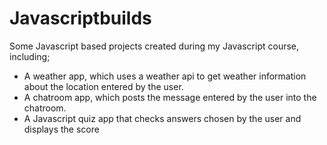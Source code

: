 # Javascriptbuilds
Some Javascript based projects created during my Javascript course, including;
- A weather app, which uses a weather api to get weather information about the location entered by the user. 
- A chatroom app, which posts the message entered by the user into the chatroom. 
- A Javascript quiz app that checks answers chosen by the user and displays the score
